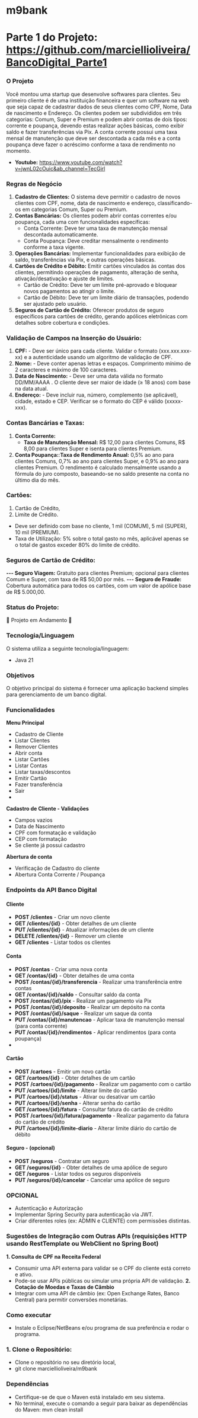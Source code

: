 # m9bank

# Parte 1 do Projeto: https://github.com/marciellioliveira/BancoDigital_Parte1

### O Projeto

Você montou uma startup que desenvolve softwares para clientes. Seu primeiro cliente é de uma instituição financeira e quer um software na web que seja capaz de cadastrar dados de seus clientes como CPF, Nome, Data de nascimento e Endereço. Os clientes podem ser subdivididos em três categorias: Comum, Super e Premium e podem abrir contas de dois tipos: corrente e poupança, devendo estas realizar ações básicas, como exibir saldo e fazer transferências via Pix. A conta corrente possui uma taxa mensal de manutenção que deve ser descontada a cada mês e a conta poupança deve fazer o acréscimo conforme a taxa de rendimento no momento.
- **Youtube:** https://www.youtube.com/watch?v=jwnL02cOuic&ab_channel=TecGirl
  
### Regras de Negócio

1. **Cadastro de Clientes:** O sistema deve permitir o cadastro de novos clientes com CPF, nome, data de nascimento e endereço, classificando-os em categorias Comum, Super ou Premium.
2. **Contas Bancárias:** Os clientes podem abrir contas correntes e/ou poupança, cada uma com funcionalidades específicas:
   - Conta Corrente: Deve ter uma taxa de manutenção mensal descontada automaticamente.
   - Conta Poupança: Deve creditar mensalmente o rendimento conforme a taxa vigente.
3. **Operações Bancárias:** Implementar funcionalidades para exibição de saldo, transferências via Pix, e outras operações básicas.
4. **Cartões de Crédito e Débito:** Emitir cartões vinculados às contas dos clientes, permitindo operações de pagamento, alteração de senha, ativação/desativação e ajuste de limites.
     - Cartão de Crédito: Deve ter um limite pré-aprovado e bloquear novos pagamentos ao atingir o limite.
     - Cartão de Débito: Deve ter um limite diário de transações, podendo ser ajustado pelo usuário.
5. **Seguros de Cartão de Crédito:** Oferecer produtos de seguro específicos para cartões de crédito, gerando apólices eletrônicas com detalhes sobre cobertura e condições.
  
### Validação de Campos na Inserção do Usuário: 

1. **CPF:** - Deve ser único para cada cliente. Validar o formato (xxx.xxx.xxx-xx) e a autenticidade usando um algoritmo de validação de CPF.
2. **Nome:** - Deve conter apenas letras e espaços. Comprimento mínimo de 2 caracteres e máximo de 100 caracteres.
3. **Data de Nascimento:** - Deve ser uma data válida no formato DD/MM/AAAA . O cliente deve ser maior de idade (≥ 18 anos) com base na data atual.
4. **Endereço:** - Deve incluir rua, número, complemento (se aplicável), cidade, estado e CEP. Verificar se o formato do CEP é válido (xxxxx-xxx).

### Contas Bancárias e Taxas: 

1. **Conta Corrente:**
   - **Taxa de Manutenção Mensal:** R$ 12,00 para clientes Comuns, R$ 8,00 para clientes Super e isenta para clientes Premium.
2. **Conta Poupança:**:**Taxa de Rendimento Anual:** 0,5% ao ano para clientes Comuns, 0,7% ao ano para clientes Super, e 0,9% ao ano para clientes Premium. O rendimento é calculado mensalmente usando a fórmula do juro composto, baseando-se no saldo presente na conta no último dia do mês.

### Cartões: 
1. Cartão de Crédito,
2. Limite de Crédito.
   
- Deve ser definido com base no cliente, 1 mil (COMUM), 5 mil (SUPER), 10 mil (PREMIUM).
- Taxa de Utilização: 5% sobre o total gasto no mês, aplicável apenas se o total de gastos exceder 80% do limite de crédito.

### Seguros de Cartão de Crédito:
**--- Seguro Viagem:** Gratuito para clientes Premium; opcional para clientes Comum e Super, com taxa de R$ 50,00 por mês.
**--- Seguro de Fraude:** Cobertura automática para todos os cartões, com um valor de apólice base de R$ 5.000,00.

### Status do Projeto:
🚧 Projeto em Andamento 🚧

### Tecnologia/Linguagem
O sistema utiliza a seguinte tecnologia/linguagem:
- Java 21

### Objetivos
O objetivo principal do sistema é fornecer uma aplicação backend simples para gerenciamento de um banco digital.

### Funcionalidades
**Menu Principal**
- Cadastro de Cliente
- Listar Clientes
- Remover Clientes
- Abrir conta
- Listar Cartões
- Listar Contas
- Listar taxas/descontos
- Emitir Cartão
- Fazer transferência
- Sair
- 
**Cadastro de Cliente - Validações**
- Campos vazios
- Data de Nascimento
- CPF com formatação e validação
- CEP com formatação
- Se cliente já possui cadastro

**Abertura de conta**
- Verificação de Cadastro do cliente
- Abertura Conta Corrente / Poupança

### Endpoints da API Banco Digital
#### Cliente
- **POST /clientes** - Criar um novo cliente
- **GET /clientes/{id}** - Obter detalhes de um cliente
- **PUT /clientes/{id}** - Atualizar informações de um cliente
- **DELETE /clientes/{id}** - Remover um cliente
- **GET /clientes** - Listar todos os clientes

#### Conta
- **POST /contas** - Criar uma nova conta
- **GET /contas/{id}** - Obter detalhes de uma conta
- **POST /contas/{id}/transferencia** - Realizar uma transferência entre contas
- **GET /contas/{id}/saldo** - Consultar saldo da conta
- **POST /contas/{id}/pix** - Realizar um pagamento via Pix
- **POST /contas/{id}/deposito** - Realizar um depósito na conta
- **POST /contas/{id}/saque** - Realizar um saque da conta
- **PUT /contas/{id}/manutencao** - Aplicar taxa de manutenção mensal (para conta
corrente)
- **PUT /contas/{id}/rendimentos** - Aplicar rendimentos (para conta poupança)
- 
#### Cartão
- **POST /cartoes** - Emitir um novo cartão
- **GET /cartoes/{id}** - Obter detalhes de um cartão
- **POST /cartoes/{id}/pagamento** - Realizar um pagamento com o cartão
- **PUT /cartoes/{id}/limite** - Alterar limite do cartão
- **PUT /cartoes/{id}/status** - Ativar ou desativar um cartão
- **PUT /cartoes/{id}/senha** - Alterar senha do cartão
- **GET /cartoes/{id}/fatura** - Consultar fatura do cartão de crédito
- **POST /cartoes/{id}/fatura/pagamento** - Realizar pagamento da fatura do cartão
de crédito
- **PUT /cartoes/{id}/limite-diario** - Alterar limite diário do cartão de débito
  
#### Seguro - (opcional)
- **POST /seguros** - Contratar um seguro
- **GET /seguros/{id}** - Obter detalhes de uma apólice de seguro
- **GET /seguros** - Listar todos os seguros disponíveis
- **PUT /seguros/{id}/cancelar** - Cancelar uma apólice de seguro

### OPCIONAL
- Autenticação e Autorização
- Implementar Spring Security para autenticação via JWT.
- Criar diferentes roles (ex: ADMIN e CLIENTE) com permissões distintas.

### Sugestões de Integração com Outras APIs (requisições HTTP usando RestTemplate ou WebClient no Spring Boot)
**1. Consulta de CPF na Receita Federal**
- Consumir uma API externa para validar se o CPF do cliente está correto e ativo.
- Pode-se usar APIs públicas ou simular uma própria API de validação.
**2. Cotação de Moedas e Taxas de Câmbio** 
- Integrar com uma API de câmbio (ex: Open Exchange Rates, Banco Central)
para permitir conversões monetárias.

### Como executar
- Instale o Eclipse/NetBeans e/ou programa de sua preferência e rodar o programa.

### 1. Clone o Repositório:
- Clone o repositório no seu diretório local,
- git clone marciellioliveira/m9bank

### Dependências
- Certifique-se de que o Maven está instalado em seu sistema.
- No terminal, execute o comando a seguir para baixar as dependências do Maven: mvn clean install
